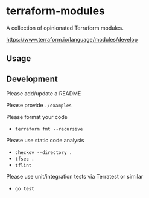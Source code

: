 # terraform-modules
 
A collection of opinionated Terraform modules. 

https://www.terraform.io/language/modules/develop

## Usage

## Development

Please add/update a README

Please provide `./examples`

Please format your code

- `terraform fmt --recursive`

Please use static code analysis

- `checkov --directory .`
- `tfsec .` 
- `tflint` 

Please use unit/integration tests via Terratest or similar

- `go test` 
